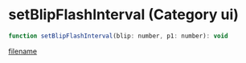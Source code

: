 # setBlipFlashInterval (Category ui)

```js
function setBlipFlashInterval(blip: number, p1: number): void
```

[filename](setBlipFlashInterval_m.md ':include')